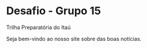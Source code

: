 # Desafio - Grupo 15
Trilha Preparatória do Itaú

Seja bem-vindo ao nosso site sobre das boas notícias.

